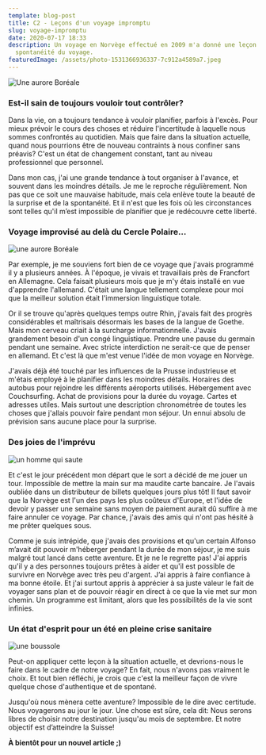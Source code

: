 ```yaml
---
template: blog-post
title: C2 - Leçons d'un voyage impromptu
slug: voyage-impromptu
date: 2020-07-17 18:33
description: Un voyage en Norvège effectué en 2009 m'a donné une leçon sur la
  spontanéité du voyage.
featuredImage: /assets/photo-1531366936337-7c912a4589a7.jpeg
---
```

![Une aurore Boréale](/assets/photo-1531366936337-7c912a4589a7.jpeg "Non, la photo n'est pas de moi. Moi je n'ai vu que du vert...")

### Est-il sain de toujours vouloir tout contrôler?



Dans la vie, on a toujours tendance à vouloir planifier, parfois à l'excès. Pour mieux prévoir le cours des choses et réduire l'incertitude à laquelle nous sommes confrontés au quotidien. Mais que faire dans la situation actuelle, quand nous pourrions être de nouveau contraints à nous confiner sans préavis? C'est un état de changement constant, tant au niveau professionnel que personnel.



Dans mon cas, j'ai une grande tendance à tout organiser à l'avance, et souvent dans les moindres détails. Je me le reproche régulièrement. Non pas que ce soit une mauvaise habitude, mais cela enlève toute la beauté de la surprise et de la spontanéité. Et il n'est que les fois où les circonstances sont telles qu'il m’est impossible de planifier que je redécouvre cette liberté.



### Voyage improvisé au delà du Cercle Polaire...

![une aurore Boréale](/assets/photo-1507272931001-fc06c17e4f43.jpeg "Pas de moi non plus. Mais plus proche de ce que j'au vu!")

Par exemple, je me souviens fort bien de ce voyage que j'avais programmé il y a plusieurs années. À l'époque, je vivais et travaillais près de Francfort en Allemagne. Cela faisait plusieurs mois que je m'y étais installé en vue d'apprendre l'allemand. C'était une langue tellement complexe pour moi que la meilleur solution était l'immersion linguistique totale.



Or il se trouve qu'après quelques temps outre Rhin, j'avais fait des progrès considérables et maîtrisais désormais les bases de la langue de Goethe. Mais mon cerveau criait à la surcharge informationnelle. J'avais grandement besoin d'un congé linguistique. Prendre une pause du germain pendant une semaine. Avec stricte interdiction ne serait-ce que de penser en allemand. Et c'est là que m'est venue l'idée de mon voyage en Norvège.



J'avais déjà été touché par les influences de la Prusse industrieuse et m'étais employé à le planifier dans les moindres détails. Horaires des autobus pour rejoindre les différents aéroports utilisés. Hébergement avec Couchsurfing. Achat de provisions pour la durée du voyage. Cartes et adresses utiles. Mais surtout une description chronométrée de toutes les choses que j'allais pouvoir faire pendant mon séjour. Un ennui absolu de prévision sans aucune place pour la surprise.



### Des joies de l'imprévu



![un homme qui saute](/assets/photo-1573488373686-21ed8ca69701.jpeg "Je me lance!")

Et c'est le jour précédent mon départ que le sort a décidé de me jouer un tour. Impossible de mettre la main sur ma maudite carte bancaire. Je l'avais oubliée dans un distributeur de billets quelques jours plus tôt! Il faut savoir que la Norvège est l'un des pays les plus coûteux d'Europe, et l'idée de devoir y passer une semaine sans moyen de paiement aurait dû suffire à me faire annuler ce voyage. Par chance, j'avais des amis qui n'ont pas hésité à me prêter quelques sous.



Comme je suis intrépide, que j'avais des provisions et qu'un certain Alfonso m’avait dit pouvoir m'héberger pendant la durée de mon séjour, je me suis malgré tout lancé dans cette aventure. Et je ne le regrette pas! J'ai appris qu'il y a des personnes toujours prêtes à aider et qu'il est possible de survivre en Norvège avec très peu d'argent. J’ai appris à faire confiance à ma bonne étoile. Et j'ai surtout appris à apprécier à sa juste valeur le fait de voyager sans plan et de pouvoir réagir en direct à ce que la vie met sur mon chemin. Un programme est limitant, alors que les possibilités de la vie sont infinies.



### Un état d'esprit pour un été en pleine crise sanitaire

![une boussole](/assets/photo-1490698900541-76d9b74bdcac.jpeg "C'est par là...")

Peut-on appliquer cette leçon à la situation actuelle, et devrions-nous le faire dans le cadre de notre voyage? En fait, nous n'avons pas vraiment le choix. Et tout bien réfléchi, je crois que c'est la meilleur façon de vivre quelque chose d'authentique et de spontané.



Jusqu'où nous mènera cette aventure? Impossible de le dire avec certitude. Nous voyagerons au jour le jour. Une chose est sûre, cela dit: Nous serons libres de choisir notre destination jusqu'au mois de septembre. Et notre objectif est d’atteindre la Suisse!



**À bientôt pour un nouvel article ;)**